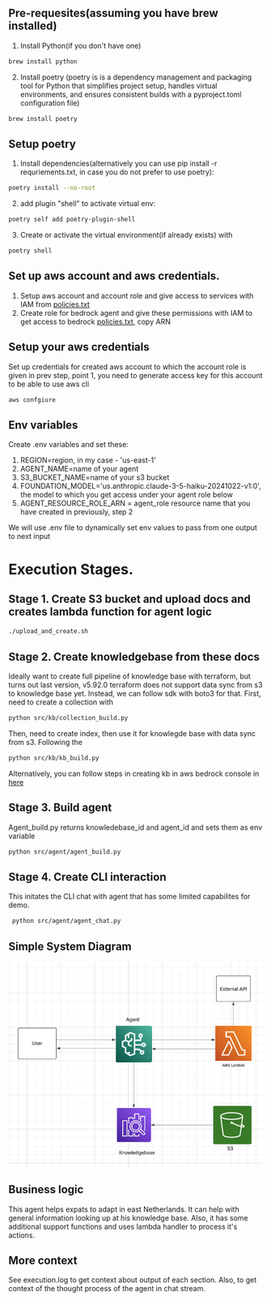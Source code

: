 ## Pre-requesites(assuming you have brew installed)
1. Install Python(if you don't have one) 
```sh
brew install python
 ``` 
2. Install poetry (poetry is is a dependency management and packaging tool for Python that simplifies project setup, handles virtual environments, and ensures consistent builds with a pyproject.toml configuration file)
```sh
brew install poetry
 ``` 

## Setup poetry

1. Install dependencies(alternatively you can use pip install -r requriements.txt, in case you do not prefer to use poetry): 
```sh
poetry install --no-root
 ```   
2. add plugin "shell" to activate virtual env:
```sh 
poetry self add poetry-plugin-shell
 ```   

3. Create or activate the virtual environment(if already exists) with 
```sh 
poetry shell 
 ```  
## Set up aws account and aws credentials. 
1. Setup aws account and account role and give access to services  with IAM from [policies.txt](policies.txt)
2. Create role for bedrock agent and give these permissions with IAM to get access to bedrock [policies.txt](policies.txt), copy ARN


## Setup your aws credentials
Set up credentials for created aws account to which the account role is given in prev step, point 1, you need to generate access key for this account to be able to use aws cli 
```sh 
aws confgiure 
  ``` 

## Env variables 
Create .env variables and set these:
1. REGION=region, in my case - 'us-east-1'
2. AGENT_NAME=name of your agent
3. S3_BUCKET_NAME=name of your s3 bucket
4. FOUNDATION_MODEL='us.anthropic.claude-3-5-haiku-20241022-v1:0', the model to which you get access under your agent role below
5. AGENT_RESOURCE_ROLE_ARN = agent_role resource name that you have created in previously, step 2

We will use .env file to dynamically set env values to pass from one output to next input

# Execution Stages. 

## Stage 1. Create S3 bucket and upload docs and creates lambda function for agent logic
```sh 
./upload_and_create.sh
 ``` 
## Stage 2. Create knowledgebase from these docs 

Ideally want to create full pipeline of knowledge base with terraform, but turns out last version, v5.92.0 terraform does not support  data sync from s3 to knowledge base yet. Instead, we can follow sdk with boto3 for that. First, need to create a collection with
```sh 
python src/kb/collection_build.py
 ```
Then, need to create index, then use it for knowlegde base with data sync from s3. Following the  
```sh 
python src/kb/kb_build.py
 ```
Alternatively, you can follow steps in creating kb in aws bedrock console in [here](kb_console.txt)

## Stage 3. Build agent 
Agent_build.py returns knowledebase_id and agent_id and sets them as env variable
```sh 
python src/agent/agent_build.py 
 ```

## Stage 4. Create CLI interaction
This initates the CLI chat with agent that has some limited capabilites for demo.
```sh 
 python src/agent/agent_chat.py
  ```

## Simple System Diagram 
![Alt text](image.png)

## Business logic 
This agent helps expats to adapt in east Netherlands. It can help with general information looking up at his knowledge base. Also, it has some additional support functions and uses lambda handler to process it's actions. 

## More context
See execution.log to get context about output of each section. Also, to get context of the thought process of the agent in chat stream. 


